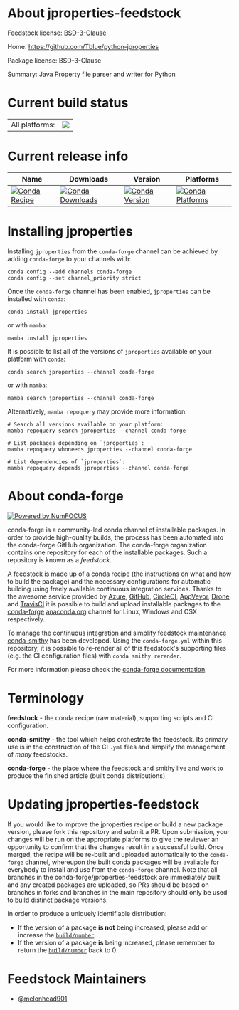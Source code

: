 About jproperties-feedstock
===========================

Feedstock license: [BSD-3-Clause](https://github.com/conda-forge/jproperties-feedstock/blob/main/LICENSE.txt)

Home: https://github.com/Tblue/python-jproperties

Package license: BSD-3-Clause

Summary: Java Property file parser and writer for Python

Current build status
====================


<table><tr><td>All platforms:</td>
    <td>
      <a href="https://dev.azure.com/conda-forge/feedstock-builds/_build/latest?definitionId=13249&branchName=main">
        <img src="https://dev.azure.com/conda-forge/feedstock-builds/_apis/build/status/jproperties-feedstock?branchName=main">
      </a>
    </td>
  </tr>
</table>

Current release info
====================

| Name | Downloads | Version | Platforms |
| --- | --- | --- | --- |
| [![Conda Recipe](https://img.shields.io/badge/recipe-jproperties-green.svg)](https://anaconda.org/conda-forge/jproperties) | [![Conda Downloads](https://img.shields.io/conda/dn/conda-forge/jproperties.svg)](https://anaconda.org/conda-forge/jproperties) | [![Conda Version](https://img.shields.io/conda/vn/conda-forge/jproperties.svg)](https://anaconda.org/conda-forge/jproperties) | [![Conda Platforms](https://img.shields.io/conda/pn/conda-forge/jproperties.svg)](https://anaconda.org/conda-forge/jproperties) |

Installing jproperties
======================

Installing `jproperties` from the `conda-forge` channel can be achieved by adding `conda-forge` to your channels with:

```
conda config --add channels conda-forge
conda config --set channel_priority strict
```

Once the `conda-forge` channel has been enabled, `jproperties` can be installed with `conda`:

```
conda install jproperties
```

or with `mamba`:

```
mamba install jproperties
```

It is possible to list all of the versions of `jproperties` available on your platform with `conda`:

```
conda search jproperties --channel conda-forge
```

or with `mamba`:

```
mamba search jproperties --channel conda-forge
```

Alternatively, `mamba repoquery` may provide more information:

```
# Search all versions available on your platform:
mamba repoquery search jproperties --channel conda-forge

# List packages depending on `jproperties`:
mamba repoquery whoneeds jproperties --channel conda-forge

# List dependencies of `jproperties`:
mamba repoquery depends jproperties --channel conda-forge
```


About conda-forge
=================

[![Powered by
NumFOCUS](https://img.shields.io/badge/powered%20by-NumFOCUS-orange.svg?style=flat&colorA=E1523D&colorB=007D8A)](https://numfocus.org)

conda-forge is a community-led conda channel of installable packages.
In order to provide high-quality builds, the process has been automated into the
conda-forge GitHub organization. The conda-forge organization contains one repository
for each of the installable packages. Such a repository is known as a *feedstock*.

A feedstock is made up of a conda recipe (the instructions on what and how to build
the package) and the necessary configurations for automatic building using freely
available continuous integration services. Thanks to the awesome service provided by
[Azure](https://azure.microsoft.com/en-us/services/devops/), [GitHub](https://github.com/),
[CircleCI](https://circleci.com/), [AppVeyor](https://www.appveyor.com/),
[Drone](https://cloud.drone.io/welcome), and [TravisCI](https://travis-ci.com/)
it is possible to build and upload installable packages to the
[conda-forge](https://anaconda.org/conda-forge) [anaconda.org](https://anaconda.org/)
channel for Linux, Windows and OSX respectively.

To manage the continuous integration and simplify feedstock maintenance
[conda-smithy](https://github.com/conda-forge/conda-smithy) has been developed.
Using the ``conda-forge.yml`` within this repository, it is possible to re-render all of
this feedstock's supporting files (e.g. the CI configuration files) with ``conda smithy rerender``.

For more information please check the [conda-forge documentation](https://conda-forge.org/docs/).

Terminology
===========

**feedstock** - the conda recipe (raw material), supporting scripts and CI configuration.

**conda-smithy** - the tool which helps orchestrate the feedstock.
                   Its primary use is in the construction of the CI ``.yml`` files
                   and simplify the management of *many* feedstocks.

**conda-forge** - the place where the feedstock and smithy live and work to
                  produce the finished article (built conda distributions)


Updating jproperties-feedstock
==============================

If you would like to improve the jproperties recipe or build a new
package version, please fork this repository and submit a PR. Upon submission,
your changes will be run on the appropriate platforms to give the reviewer an
opportunity to confirm that the changes result in a successful build. Once
merged, the recipe will be re-built and uploaded automatically to the
`conda-forge` channel, whereupon the built conda packages will be available for
everybody to install and use from the `conda-forge` channel.
Note that all branches in the conda-forge/jproperties-feedstock are
immediately built and any created packages are uploaded, so PRs should be based
on branches in forks and branches in the main repository should only be used to
build distinct package versions.

In order to produce a uniquely identifiable distribution:
 * If the version of a package **is not** being increased, please add or increase
   the [``build/number``](https://docs.conda.io/projects/conda-build/en/latest/resources/define-metadata.html#build-number-and-string).
 * If the version of a package **is** being increased, please remember to return
   the [``build/number``](https://docs.conda.io/projects/conda-build/en/latest/resources/define-metadata.html#build-number-and-string)
   back to 0.

Feedstock Maintainers
=====================

* [@melonhead901](https://github.com/melonhead901/)

